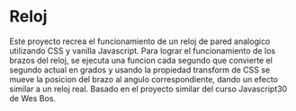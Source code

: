 # Reloj
Este proyecto recrea el funcionamiento de un reloj de pared analogico utilizando CSS y vanilla Javascript.
Para lograr el funcionamiento de los brazos del reloj, se ejecuta una funcion cada segundo que convierte el segundo actual en grados y usando la propiedad transform de CSS se mueve la posicion del brazo al angulo correspondiente, dando un efecto similar a un reloj real.
Basado en el proyecto similar del curso Javascript30 de Wes Bos.
